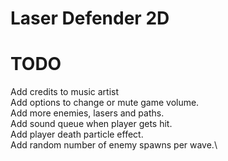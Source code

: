 # Laser Defender 2D

# TODO

Add credits to music artist\
Add options to change or mute game volume.\
Add more enemies, lasers and paths.\
Add sound queue when player gets hit.\
Add player death particle effect.\
Add random number of enemy spawns per wave.\
